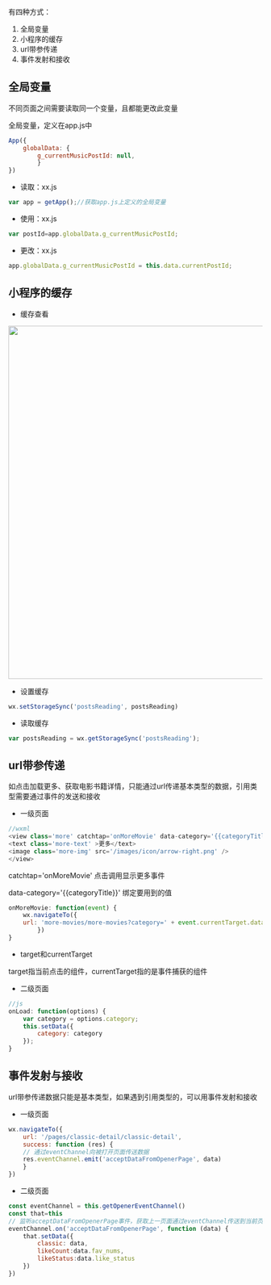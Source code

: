有四种方式：
1. 全局变量
2. 小程序的缓存
3. url带参传递
4. 事件发射和接收

## 全局变量
不同页面之间需要读取同一个变量，且都能更改此变量

全局变量，定义在app.js中
```js
App({
	globalData: {
		g_currentMusicPostId: null,
		}
})
```

- 读取：xx.js
```js
var app = getApp();//获取app.js上定义的全局变量
```

- 使用：xx.js
```js
var postId=app.globalData.g_currentMusicPostId;
```

- 更改：xx.js
```js
app.globalData.g_currentMusicPostId = this.data.currentPostId;
```

## 小程序的缓存
- 缓存查看
<img src="/articles/weixin_miniprogram/localStorage.png" width="700px" />	

- 设置缓存
```js
wx.setStorageSync('postsReading', postsReading)
```

- 读取缓存
```js
var postsReading = wx.getStorageSync('postsReading');
```

## url带参传递
如点击加载更多、获取电影书籍详情，只能通过url传递基本类型的数据，引用类型需要通过事件的发送和接收

- 一级页面
```js
//wxml
<view class='more' catchtap='onMoreMovie' data-category='{{categoryTitle}}'>
<text class='more-text' >更多</text>
<image class='more-img' src='/images/icon/arrow-right.png' />
</view>
```

catchtap='onMoreMovie' 点击调用显示更多事件

data-category='{{categoryTitle}}' 绑定要用到的值 

```js
onMoreMovie: function(event) {
	wx.navigateTo({
	url: 'more-movies/more-movies?category=' + event.currentTarget.dataset.category,
		})
}
```
- target和currentTarget

target指当前点击的组件，currentTarget指的是事件捕获的组件

- 二级页面
```js
//js
onLoad: function(options) {
	var category = options.category;
	this.setData({
		category: category
	});
}
```

## 事件发射与接收

url带参传递数据只能是基本类型，如果遇到引用类型的，可以用事件发射和接收

- 一级页面
```js
wx.navigateTo({
	url: '/pages/classic-detail/classic-detail',
	success: function (res) {
	// 通过eventChannel向被打开页面传送数据
	res.eventChannel.emit('acceptDataFromOpenerPage', data)
	}
})
```

- 二级页面
```js
const eventChannel = this.getOpenerEventChannel()
const that=this
// 监听acceptDataFromOpenerPage事件，获取上一页面通过eventChannel传送到当前页面的数据
eventChannel.on('acceptDataFromOpenerPage', function (data) {
	that.setData({
		classic: data,
		likeCount:data.fav_nums,
		likeStatus:data.like_status
	})
})
```
